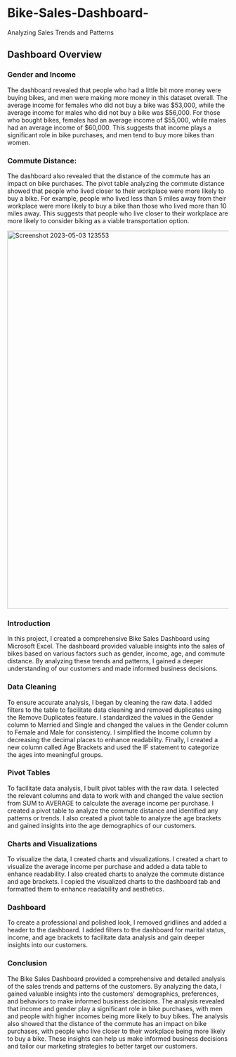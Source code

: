 # Bike-Sales-Dashboard-
Analyzing Sales Trends and Patterns


## Dashboard Overview

### Gender and Income
The dashboard revealed that people who had a little bit more money were buying bikes, and men were making more money in this dataset overall. The average income for females who did not buy a bike was $53,000, while the average income for males who did not buy a bike was $56,000. For those who bought bikes, females had an average income of $55,000, while males had an average income of $60,000. This suggests that income plays a significant role in bike purchases, and men tend to buy more bikes than women.
### Commute Distance:
The dashboard also revealed that the distance of the commute has an impact on bike purchases. The pivot table analyzing the commute distance showed that people who lived closer to their workplace were more likely to buy a bike. For example, people who lived less than 5 miles away from their workplace were more likely to buy a bike than those who lived more than 10 miles away. This suggests that people who live closer to their workplace are more likely to consider biking as a viable transportation option.

<img width="859" alt="Screenshot 2023-05-03 123553" src="https://user-images.githubusercontent.com/94572320/236030946-b44c4d6c-c20c-4a8a-961b-a2d90c91b20d.png">

### Introduction
In this project, I created a comprehensive Bike Sales Dashboard using Microsoft Excel. The dashboard provided valuable insights into the sales of bikes based on various factors such as gender, income, age, and commute distance. By analyzing these trends and patterns, I gained a deeper understanding of our customers and made informed business decisions.

### Data Cleaning
To ensure accurate analysis, I began by cleaning the raw data. I added filters to the table to facilitate data cleaning and removed duplicates using the Remove Duplicates feature. I standardized the values in the Gender column to Married and Single and changed the values in the Gender column to Female and Male for consistency. I simplified the Income column by decreasing the decimal places to enhance readability. Finally, I created a new column called Age Brackets and used the IF statement to categorize the ages into meaningful groups.

### Pivot Tables
To facilitate data analysis, I built pivot tables with the raw data. I selected the relevant columns and data to work with and changed the value section from SUM to AVERAGE to calculate the average income per purchase. I created a pivot table to analyze the commute distance and identified any patterns or trends. I also created a pivot table to analyze the age brackets and gained insights into the age demographics of our customers.

### Charts and Visualizations
To visualize the data, I created charts and visualizations. I created a chart to visualize the average income per purchase and added a data table to enhance readability. I also created charts to analyze the commute distance and age brackets. I copied the visualized charts to the dashboard tab and formatted them to enhance readability and aesthetics.

### Dashboard
To create a professional and polished look, I removed gridlines and added a header to the dashboard. I added filters to the dashboard for marital status, income, and age brackets to facilitate data analysis and gain deeper insights into our customers.

### Conclusion
The Bike Sales Dashboard provided a comprehensive and detailed analysis of the sales trends and patterns of the customers. By analyzing the data, I gained valuable insights into the customers' demographics, preferences, and behaviors to make informed business decisions. The analysis revealed that income and gender play a significant role in bike purchases, with men and people with higher incomes being more likely to buy bikes. The analysis also showed that the distance of the commute has an impact on bike purchases, with people who live closer to their workplace being more likely to buy a bike. These insights can help us make informed business decisions and tailor our marketing strategies to better target our customers.




